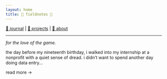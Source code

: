 ```yaml
---
layout: home
title: 🌸 fieldnotes 🌸
---
```


[🌺 journal](/journal/) | [🌼 projects](/projects/) | [🌸 about](/about/)

---

*for the love of the game.*

the day before my nineteenth birthday, i walked into my internship at a nonprofit with a quiet sense of dread. i didn’t want to spend another day doing data entry...

read more →

